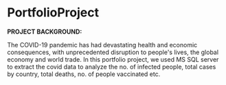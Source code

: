 # PortfolioProject

**PROJECT BACKGROUND:**

The COVID-19 pandemic has had devastating health and economic consequences, with unprecedented disruption to people's lives, the global economy and world trade.
In this portfolio project, we used MS SQL server to extract the covid data to analyze the no. of infected people, total cases by country, total deaths, 
no. of people vaccinated etc.
